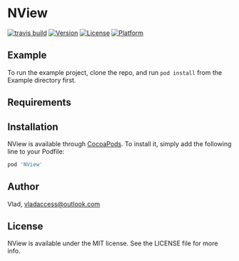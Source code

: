 # NView

[![travis build](https://img.shields.io/travis/USER/REPO.svg?longCache=true&style=for-the-badge)](https://travis-ci.org/vladaccess/NView)
[![Version](https://img.shields.io/cocoapods/v/NView.svg?longCache=true&style=for-the-badge)](https://cocoapods.org/pods/NView)
[![License](https://img.shields.io/cocoapods/l/NView.svg?longCache=true&style=for-the-badge)](https://cocoapods.org/pods/NView)
[![Platform](https://img.shields.io/cocoapods/p/NView.svg?longCache=true&style=for-the-badge)](https://cocoapods.org/pods/NView)

## Example

To run the example project, clone the repo, and run `pod install` from the Example directory first.

## Requirements

## Installation

NView is available through [CocoaPods](https://cocoapods.org). To install
it, simply add the following line to your Podfile:

```ruby
pod 'NView'
```

## Author

Vlad, vladaccess@outlook.com

## License

NView is available under the MIT license. See the LICENSE file for more info.

